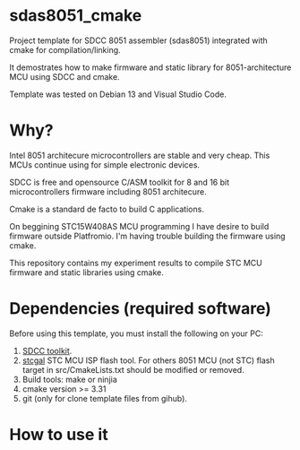 # sdas8051_cmake
Project template for SDCC 8051 assembler (sdas8051)  integrated with cmake for compilation/linking.

It demostrates how to make firmware and static library for 8051-architecture MCU using SDCC and cmake.

Template was tested on Debian 13 and Visual Studio Code.

# Why?
Intel 8051 architecure microcontrollers are stable and very cheap. This MCUs continue using for simple electronic devices. 

SDCC is free and opensource C/ASM toolkit for 8 and 16 bit microcontrollers firmware including 8051 architecure.

Cmake is a standard de facto to build C applications. 

On beggining STC15W408AS MCU programming I have desire to build firmware outside Platfromio. I'm having trouble building the firmware using cmake.

This repository contains my experiment results to compile STC MCU firmware and static libraries using cmake.


# Dependencies (required software)
Before using this template, you must install the following on your PC:
1. [SDCC toolkit](https://sdcc.sourceforge.net/). 
2. [stcgal](https://github.com/grigorig/stcgal) STC MCU ISP flash tool. For others 8051 MCU (not STC) flash target in src/CmakeLists.txt should be modified or removed.
3. Build tools: make or ninjia
4. cmake version >= 3.31
5. git (only for clone template files from gihub). 

# How to use it

